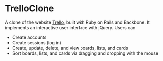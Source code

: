 # TrelloClone

A clone of the website [Trello,](https://trello.com/) built with Ruby on Rails
and Backbone. It implements an interactive user interface with jQuery. Users can

* Create accounts
* Create sessions (log in)
* Create, update, delete, and view boards, lists, and cards
* Sort boards, lists, and cards via dragging and dropping with the mouse
